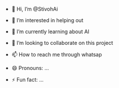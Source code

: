 - 👋 Hi, I’m @StivohAi
- 👀 I’m interested in helping out
- 🌱 I’m currently learning about AI
- 💞️ I’m looking to collaborate on this project
- 📫 How to reach me through whatsap

- 😄 Pronouns: ...
- ⚡ Fun fact: ...

<!---
StivohAi/StivohAi is a ✨ special ✨ repository because its `README.md` (this file) appears on your GitHub profile.
You can click the Preview link to take a look at your changes.
--->
